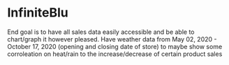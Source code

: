 # InfiniteBlu

End goal is to have all sales data easily accessible and be able to chart/graph it however pleased.
Have weather data from May 02, 2020 - October 17, 2020 (opening and closing date of store) to maybe show some corroleation on heat/rain to the increase/decrease of certain product sales
